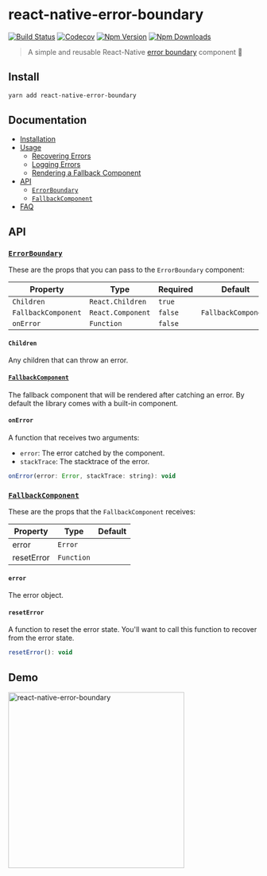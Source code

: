 # react-native-error-boundary

[![Build Status](https://img.shields.io/github/actions/workflow/status/carloscuesta/react-native-error-boundary/ci.yml?branch=master&style=flat-square)](https://github.com/carloscuesta/react-native-error-boundary/actions?query=workflow%3ACI+branch%3Amaster)
[![Codecov](https://img.shields.io/codecov/c/github/carloscuesta/react-native-error-boundary.svg?style=flat-square)](https://codecov.io/gh/carloscuesta/react-native-error-boundary)
[![Npm Version](https://img.shields.io/npm/v/react-native-error-boundary.svg?style=flat-square)](https://www.npmjs.com/package/react-native-error-boundary)
[![Npm Downloads](https://img.shields.io/npm/dt/react-native-error-boundary.svg?style=flat-square)](https://www.npmjs.com/package/react-native-error-boundary)

> A simple and reusable React-Native [error boundary](https://react.dev/reference/react/useTransition#displaying-an-error-to-users-with-error-boundary) component 🐛

## Install

```bash
yarn add react-native-error-boundary
```

## Documentation

- [Installation](https://react-native-error-boundary.js.org/install)
- [Usage](https://react-native-error-boundary.js.org/usage/recovering-errors)
  - [Recovering Errors](https://react-native-error-boundary.js.org/usage/recovering-errors)
  - [Logging Errors](https://react-native-error-boundary.js.org/usage/logging-errors)
  - [Rendering a Fallback Component](https://react-native-error-boundary.js.org/usage/rendering-a-custom-fallback-ui)
- [API](https://react-native-error-boundary.js.org/api/errorboundary)
  - [`ErrorBoundary`](https://react-native-error-boundary.js.org/api/errorboundary)
  - [`FallbackComponent`](https://react-native-error-boundary.js.org/api/fallbackcomponent)
- [FAQ](https://react-native-error-boundary.js.org/faq)

## API

### [`ErrorBoundary`](https://react-native-error-boundary.js.org/api/errorboundary)

These are the props that you can pass to the `ErrorBoundary` component:

| Property            | Type              | Required | Default             |
|---------------------|-------------------|----------|---------------------|
| `Children`          | `React.Children`  | `true`   |                     |
| `FallbackComponent` | `React.Component` | `false`  | `FallbackComponent` |
| `onError`           | `Function`        | `false`  |                     |

#### `Children`

Any children that can throw an error. 

#### [`FallbackComponent`](https://react-native-error-boundary.js.org/api/fallbackcomponent)

The fallback component that will be rendered after catching an error.
By default the library comes with a built-in component.

#### `onError`

A function that receives two arguments:

- `error`: The error catched by the component.
- `stackTrace`: The stacktrace of the error.

```js
onError(error: Error, stackTrace: string): void
```

### [`FallbackComponent`](https://react-native-error-boundary.js.org/api/fallbackcomponent)

These are the props that the `FallbackComponent` receives:

| Property   | Type       | Default |
|------------|------------|---------|
| error      | `Error`    |         |
| resetError | `Function` |         |

#### `error`

The error object.

#### `resetError`

A function to reset the error state. You'll want to call this function to recover from the error state.

```js
resetError(): void
```

## Demo

<img
  src='https://user-images.githubusercontent.com/7629661/111866027-bc158e00-896a-11eb-8140-cfdc5d19527c.gif'
  alt='react-native-error-boundary'
  width='354px'
/>
